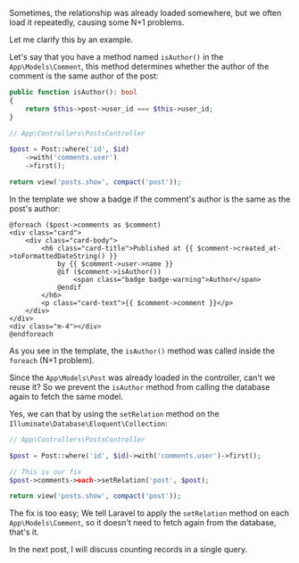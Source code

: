 Sometimes, the relationship was already loaded somewhere, but we often load it repeatedly, causing some N+1 problems. 

Let me clarify this by an example.

Let's say that you have a method named `isAuthor()` in the `App\Models\Comment`, this method determines whether the author of the comment is the same author of the post:
```php
public function isAuthor(): bool
{
    return $this->post->user_id === $this->user_id;
}
```

```php
// App\Controllers\PostsController

$post = Post::where('id', $id)
    ->with('comments.user')
    ->first();

return view('posts.show', compact('post'));
```

In the template we show a badge if the comment's author is the same as the post's author:
```blade
@foreach ($post->comments as $comment)
<div class="card">
    <div class="card-body">
        <h6 class="card-title">Published at {{ $comment->created_at->toFormattedDateString() }}
            by {{ $comment->user->name }}
            @if ($comment->isAuthor())
                <span class="badge badge-warning">Author</span>
            @endif
        </h6>
        <p class="card-text">{{ $comment->comment }}</p>
    </div>
</div>
<div class="m-4"></div>
@endforeach
```

As you see in the template, the `isAuthor()` method was called inside the `foreach` (N+1 problem).

Since the `App\Models\Post` was already loaded in the controller, can't we reuse it? So we prevent the `isAuthor` method from calling the database again to fetch the same model.

Yes, we can that by using the `setRelation` method on the `Illuminate\Database\Eloquent\Collection`:
```php
// App\Controllers\PostsController

$post = Post::where('id', $id)->with('comments.user')->first();

// This is our fix
$post->comments->each->setRelation('post', $post);

return view('posts.show', compact('post'));
```

The fix is too easy; We tell Laravel to apply the `setRelation` method on each `App\Models\Comment`, so it doesn't need to fetch again from the database, that's it.

In the next post, I will discuss counting records in a single query.
